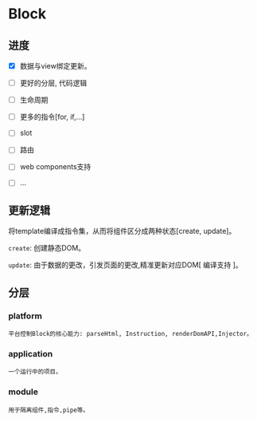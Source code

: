 # Block

## 进度

- [x] 数据与view绑定更新。
- [ ] 更好的分层, 代码逻辑
- [ ] 生命周期
- [ ] 更多的指令[for, if,...]
- [ ] slot
- [ ] 路由
- [ ] web components支持
- [ ] ...



## 更新逻辑

将template编译成指令集，从而将组件区分成两种状态[create, update]。

`create`: 创建静态DOM。

`update`: 由于数据的更改，引发页面的更改,精准更新对应DOM[ 编译支持 ]。

## 分层

### platform

```
平台控制Block的核心能力: parseHtml, Instruction, renderDomAPI,Injector。
```

### application

```
一个运行中的项目。
```

### module

```
用于隔离组件,指令,pipe等。
```

